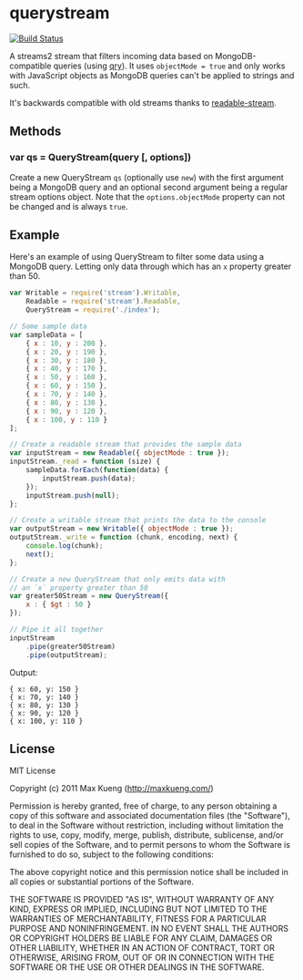 querystream
===========

[![Build Status](https://secure.travis-ci.org/maxkueng/querystream.png?branch=master)](http://travis-ci.org/maxkueng/querystream)

A streams2 stream that filters incoming data based on MongoDB-compatible queries (using [qry](https://github.com/manuelstofer/qry)). It uses `objectMode = true` and only works with JavaScript objects as MongoDB queries can't be applied to strings and such.

It's backwards compatible with old streams thanks to [readable-stream](https://github.com/isaacs/readable-stream).

## Methods

### var qs = QueryStream(query [, options])

Create a new QueryStream `qs` (optionally use `new`) with the first argument being a MongoDB query and an optional second argument being a regular stream options object. Note that the `options.objectMode` property can not be changed and is always `true`.

## Example

Here's an example of using QueryStream to filter some data using a MongoDB query. Letting only data through which has an `x` property greater than 50.

```javascript
var Writable = require('stream').Writable,
	Readable = require('stream').Readable,
	QueryStream = require('./index');

// Some sample data
var sampleData = [
	{ x : 10, y : 200 },
	{ x : 20, y : 190 },
	{ x : 30, y : 180 },
	{ x : 40, y : 170 },
	{ x : 50, y : 160 },
	{ x : 60, y : 150 },
	{ x : 70, y : 140 },
	{ x : 80, y : 130 },
	{ x : 90, y : 120 },
	{ x : 100, y : 110 }
];

// Create a readable stream that provides the sample data
var inputStream = new Readable({ objectMode : true });
inputStream._read = function (size) {
	sampleData.forEach(function(data) {
		inputStream.push(data);
	});
	inputStream.push(null);
};

// Create a writable stream that prints the data to the console
var outputStream = new Writable({ objectMode : true });
outputStream._write = function (chunk, encoding, next) {
	console.log(chunk);
	next();
};

// Create a new QueryStream that only emits data with 
// an `x` property greater than 50
var greater50Stream = new QueryStream({
	x : { $gt : 50 }
});

// Pipe it all together
inputStream
	.pipe(greater50Stream)
	.pipe(outputStream);
```

Output:

```
{ x: 60, y: 150 }
{ x: 70, y: 140 }
{ x: 80, y: 130 }
{ x: 90, y: 120 }
{ x: 100, y: 110 }
```

## License

MIT License

Copyright (c) 2011 Max Kueng (http://maxkueng.com/)
 
Permission is hereby granted, free of charge, to any person obtaining
a copy of this software and associated documentation files (the
"Software"), to deal in the Software without restriction, including
without limitation the rights to use, copy, modify, merge, publish,
distribute, sublicense, and/or sell copies of the Software, and to
permit persons to whom the Software is furnished to do so, subject to
the following conditions:
 
The above copyright notice and this permission notice shall be
included in all copies or substantial portions of the Software.
 
THE SOFTWARE IS PROVIDED "AS IS", WITHOUT WARRANTY OF ANY KIND,
EXPRESS OR IMPLIED, INCLUDING BUT NOT LIMITED TO THE WARRANTIES OF
MERCHANTABILITY, FITNESS FOR A PARTICULAR PURPOSE AND
NONINFRINGEMENT. IN NO EVENT SHALL THE AUTHORS OR COPYRIGHT HOLDERS BE
LIABLE FOR ANY CLAIM, DAMAGES OR OTHER LIABILITY, WHETHER IN AN ACTION
OF CONTRACT, TORT OR OTHERWISE, ARISING FROM, OUT OF OR IN CONNECTION
WITH THE SOFTWARE OR THE USE OR OTHER DEALINGS IN THE SOFTWARE.
